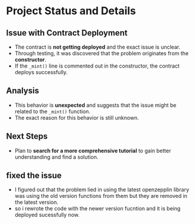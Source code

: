# Project Status and Details

## Issue with Contract Deployment

- The contract is **not getting deployed** and the exact issue is unclear.
- Through testing, it was discovered that the problem originates from the **constructor**.
- If the `_mint()` line is commented out in the constructor, the contract deploys successfully.

## Analysis

- This behavior is **unexpected** and suggests that the issue might be related to the `_mint()` function.
- The exact reason for this behavior is still unknown.

## Next Steps

- Plan to **search for a more comprehensive tutorial** to gain better understanding and find a solution.

## fixed the issue

- I figured out that the problem lied in using the latest openzepplin library was using the old version functions from them but they are removed in the latest version. 
- so i rewrote the code with the newer version fucntion and it is being deployed sucessfully now.